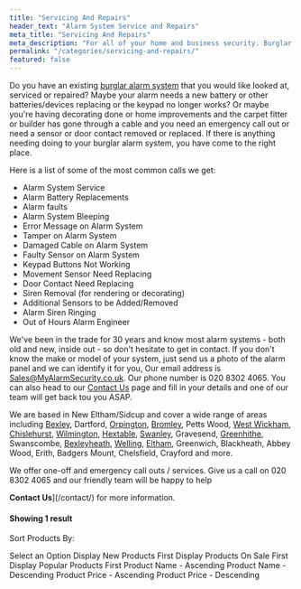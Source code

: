 ```yaml
---
title: "Servicing And Repairs"
header_text: "Alarm System Service and Repairs"
meta_title: "Servicing And Repairs"
meta_description: "For all of your home and business security. Burglar Alarm Servicing, Burglar Alarm Installation, Alarm Battery and CCTV. Call 020 8302 4065"
permalink: "/categories/servicing-and-repairs/"
featured: false
---
```


Do you have an existing [burglar alarm system](burglar-alarms.php.html) that you would like looked at, serviced or repaired? Maybe your alarm needs a new battery or other batteries/devices replacing or the keypad no longer works? Or maybe you\'re having decorating done or home improvements and the carpet fitter or builder has gone through a cable and you need an emergency call out or need a sensor or door contact removed or replaced. If there is anything needing doing to your burglar alarm system, you have come to the right place. 

Here is a list of some of the most common calls we get:

-   Alarm System Service
-   Alarm Battery Replacements
-   Alarm faults
-   Alarm System Bleeping
-   Error Message on Alarm System
-   Tamper on Alarm System
-   Damaged Cable on Alarm System
-   Faulty Sensor on Alarm System
-   Keypad Buttons Not Working
-   Movement Sensor Need Replacing
-   Door Contact Need Replacing
-   Siren Removal (for rendering or decorating)
-   Additional Sensors to be Added/Removed
-   Alarm Siren Ringing
-   Out of Hours Alarm Engineer

 We\'ve been in the trade for 30 years and know most alarm systems - both old and new, inside out - so don\'t hesitate to get in contact. If you don\'t know the make or model of your system, just send us a photo of the alarm panel and we can identify it for you, Our email address is Sales@MyAlarmSecurity.co.uk. Our phone number is 020 8302 4065. You can also head to our [Contact Us](/contact/) page and fill in your details and one of our team will get back tou you ASAP.

We are based in New Eltham/Sidcup and cover a wide range of areas including [Bexley](/pages/bexley/), Dartford, [Orpington](/pages/orpington/), [Bromley](/pages/bromley/), Petts Wood, [West Wickham](/pages/west-wickham/), [Chislehurst](/pages/chislehurst/), [Wilmington](/pages/wilmington/), [Hextable](/pages/hextable/), [Swanley](/pages/swanley/), Gravesend, [Greenhithe](/pages/greenhithe/), Swanscombe, [Bexleyheath](/pages/bexleyheath/), [Welling](/pages/welling/), [Eltham](/pages/eltham/), Greenwich, Blackheath, Abbey Wood, Erith, Badgers Mount, Chelsfield, Crayford and more.

We offer one-off and emergency call outs / services. Give us a call on 020 8302 4065 and our friendly team will be happy to help

**Contact Us**](/contact/) for more information.

#### Showing 1 result

Sort Products By:

Select an Option Display New Products First Display Products On Sale First Display Popular Products First Product Name - Ascending Product Name - Descending Product Price - Ascending Product Price - Descending